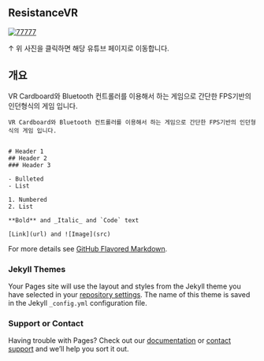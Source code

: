 ## ResistanceVR

[![77777](https://user-images.githubusercontent.com/39264266/40175276-8db84a28-5a12-11e8-9509-7dc571c18f35.jpg)](https://www.youtube.com/watch?v=jbilbZStmxI&t=117s)


↑ 위 사진을 클릭하면 해당 유튜브 페이지로 이동합니다.

## 개요

VR Cardboard와 Bluetooth 컨트롤러를 이용해서 하는 게임으로 간단한 FPS기반의 인던형식의 게임 입니다.

```개요
VR Cardboard와 Bluetooth 컨트롤러를 이용해서 하는 게임으로 간단한 FPS기반의 인던형식의 게임 입니다.


# Header 1
## Header 2
### Header 3

- Bulleted
- List

1. Numbered
2. List

**Bold** and _Italic_ and `Code` text

[Link](url) and ![Image](src)
```

For more details see [GitHub Flavored Markdown](https://guides.github.com/features/mastering-markdown/).

### Jekyll Themes

Your Pages site will use the layout and styles from the Jekyll theme you have selected in your [repository settings](https://github.com/alsdn14/Resistance/settings). The name of this theme is saved in the Jekyll `_config.yml` configuration file.

### Support or Contact

Having trouble with Pages? Check out our [documentation](https://docs.github.com/categories/github-pages-basics/) or [contact support](https://github.com/contact) and we’ll help you sort it out.
